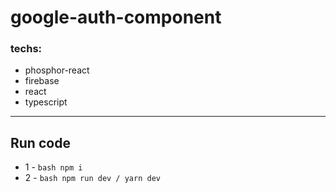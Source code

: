# google-auth-component

### techs:

- phosphor-react
- firebase
- react
- typescript

--------
## Run code

- 1 - ```bash npm i```
- 2 - ```bash npm run dev / yarn dev```
